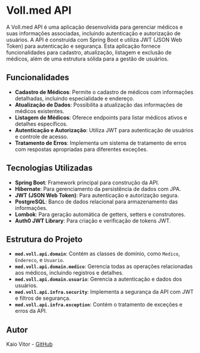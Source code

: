 # Voll.med API

A Voll.med API é uma aplicação desenvolvida para gerenciar médicos e suas informações associadas, incluindo autenticação e autorização de usuários. A API é construída com Spring Boot e utiliza JWT (JSON Web Token) para autenticação e segurança. Esta aplicação fornece funcionalidades para cadastro, atualização, listagem e exclusão de médicos, além de uma estrutura sólida para a gestão de usuários.

## Funcionalidades

- **Cadastro de Médicos**: Permite o cadastro de médicos com informações detalhadas, incluindo especialidade e endereço.
- **Atualização de Dados**: Possibilita a atualização das informações de médicos existentes.
- **Listagem de Médicos**: Oferece endpoints para listar médicos ativos e detalhes específicos.
- **Autenticação e Autorização**: Utiliza JWT para autenticação de usuários e controle de acesso.
- **Tratamento de Erros**: Implementa um sistema de tratamento de erros com respostas apropriadas para diferentes exceções.

## Tecnologias Utilizadas

- **Spring Boot**: Framework principal para construção da API.
- **Hibernate**: Para gerenciamento da persistência de dados com JPA.
- **JWT (JSON Web Token)**: Para autenticação e autorização segura.
- **PostgreSQL**: Banco de dados relacional para armazenamento das informações.
- **Lombok**: Para geração automática de getters, setters e construtores.
- **Auth0 JWT Library**: Para criação e verificação de tokens JWT.

## Estrutura do Projeto

- **`med.voll.api.domain`**: Contém as classes de domínio, como `Medico`, `Endereco`, e `Usuario`.
- **`med.voll.api.domain.medico`**: Gerencia todas as operações relacionadas aos médicos, incluindo registros e detalhes.
- **`med.voll.api.domain.usuario`**: Gerencia a autenticação e dados dos usuários.
- **`med.voll.api.infra.security`**: Implementa a segurança da API com JWT e filtros de segurança.
- **`med.voll.api.infra.exception`**: Contém o tratamento de exceções e erros da API.

## Autor

Kaio Vitor - [GitHub](https://github.com/Kaio-0708)
